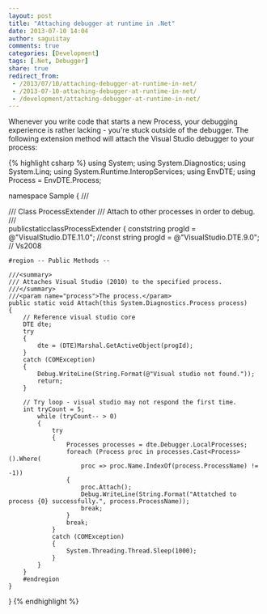 ```yaml
---
layout: post
title: "Attaching debugger at runtime in .Net"
date: 2013-07-10 14:04
author: saguiitay
comments: true
categories: [Development]
tags: [.Net, Debugger]
share: true
redirect_from:
 - /2013/07/10/attaching-debugger-at-runtime-in-net/
 - /2013-07-10-attaching-debugger-at-runtime-in-net/
 - /development/attaching-debugger-at-runtime-in-net/
---
```

Whenever you write code that starts a new Process, your debugging experience is rather lacking - you're stuck outside of the debugger.
The following extension method will attach the Visual Studio debugger to your process:

{% highlight csharp %}
using System;
using System.Diagnostics;
using System.Linq;
using System.Runtime.InteropServices;
using EnvDTE;
using Process = EnvDTE.Process;

namespace Sample
{
    ///<summary>
    /// Class ProcessExtender
    /// Attach to other processes in order to debug.
    ///</summary>
    publicstaticclassProcessExtender
    {
        conststring progId = @"VisualStudio.DTE.11.0";
    //const string progId = @"VisualStudio.DTE.9.0"; // Vs2008

    #region -- Public Methods --

    ///<summary>
    /// Attaches Visual Studio (2010) to the specified process.
    ///</summary>
    ///<param name="process">The process.</param>
    public static void Attach(this System.Diagnostics.Process process)
    {
        // Reference visual studio core
        DTE dte;
        try
        {
            dte = (DTE)Marshal.GetActiveObject(progId);
        }
        catch (COMException)
        {
            Debug.WriteLine(String.Format(@"Visual studio not found."));
            return;
        }

        // Try loop - visual studio may not respond the first time.
        int tryCount = 5;
            while (tryCount-- > 0)
            {
                try
                {
                    Processes processes = dte.Debugger.LocalProcesses;
                    foreach (Process proc in processes.Cast<Process>().Where(
                        proc => proc.Name.IndexOf(process.ProcessName) != -1))
                    {
                        proc.Attach();
                        Debug.WriteLine(String.Format("Attatched to process {0} successfully.", process.ProcessName));
                        break;
                    }
                    break;
                }
                catch (COMException)
                {
                    System.Threading.Thread.Sleep(1000);
                }
            }
        }
        #endregion
    }
}
{% endhighlight %}
